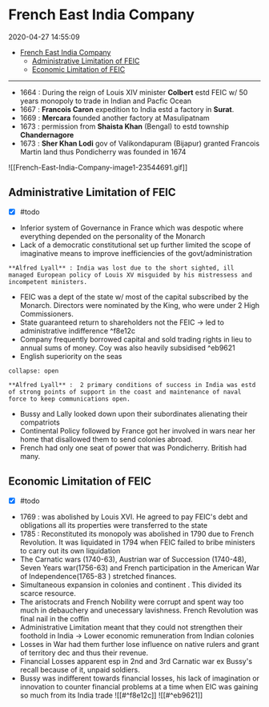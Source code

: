 # French East India Company

2020-04-27 14:55:09

- [French East India Company](#french-east-india-company)
  - [Administrative Limitation of FEIC](#administrative-limitation-of-feic)
  - [Economic Limitation of FEIC](#economic-limitation-of-feic)

---

- 1664 : During the reign of Louis XIV minister **Colbert** estd FEIC w/ 50 years monopoly to trade in Indian and Pacfic Ocean
- 1667 : **Francois Caron** expedition to India estd a factory in **Surat**.
- 1669 : **Mercara** founded another factory at Masulipatnam
- 1673 : permission from **Shaista Khan** (Bengal) to estd township **Chandernagore**
- 1673 : **Sher Khan Lodi** gov of Valikondapuram (Bijapur) granted Francois Martin land thus Pondicherry was founded in 1674

![[French-East-India-Company-image1-23544691.gif]]

## Administrative Limitation of FEIC

- [x] #todo
- Inferior system of Governance in France which was despotic where everything depended on the personality of the Monarch
- Lack of a democratic constitutional set up further limited the scope of imaginative means to improve inefficiencies of the govt/administration

```ad-Views
**Alfred Lyall** : India was lost due to the short sighted, ill managed European policy of Louis XV misguided by his mistressess and incompetent ministers.
```

- FEIC was a dept of the state w/ most of the capital subscribed by the Monarch. Directors were nominated by the King, who were under 2 High Commissioners.
- State guaranteed return to shareholders not the FEIC -> led to administrative indifference ^f8e12c
- Company frequently borrowed capital and sold trading rights in lieu to annual sums of money. Coy was also heavily subsidised ^eb9621
- English superiority on the seas

```ad-Views
collapse: open

**Alfred Lyall** :  2 primary conditions of success in India was estd of strong points of support in the coast and maintenance of naval force to keep communications open.

```

- Bussy and Lally looked down upon their subordinates alienating their compatriots
- Continental Policy followed by France got her involved in wars near her home that disallowed them to send colonies abroad.
- French had only one seat of power that was Pondicherry. British had many.

## Economic Limitation of FEIC

- [x] #todo
- 1769 : was abolished by Louis XVI. He agreed to pay FEIC's debt and obligations all its properties were transferred to the state
- 1785 : Reconstituted its monopoly was abolished in 1790 due to French Revolution. It was liquidated in 1794 when FEIC failed to bribe ministers to carry out its own liquidation
- The Carnatic wars (1740-63), Austrian war of Succession (1740-48), Seven Years war(1756-63) and French participation in the American War of Independence(1765-83 ) stretched finances.
- Simultaneous expansion in colonies and continent . This divided its scarce resource.
- The aristocrats and French Nobility were corrupt and spent way too much in debauchery and unecessary lavishness. French Revolution was final nail in the coffin
- Administrative Limitation meant that they could not strengthen their foothold in India -> Lower economic remuneration from Indian colonies
- Losses in War had them further lose influence on native rulers and grant of territory dec and thus their revenue.
- Financial Losses apparent esp in 2nd and 3rd Carnatic war ex Bussy's recall because of it, unpaid soldiers.
- Bussy was indifferent towards financial losses, his lack of imagination or innovation to counter financial problems at a time when EIC was gaining so much from its India trade
![[#^f8e12c]]
![[#^eb9621]]

